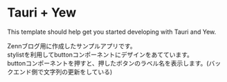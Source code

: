 # Tauri + Yew

This template should help get you started developing with Tauri and Yew.

Zennブログ用に作成したサンプルアプリです。  
stylistを利用してbuttonコンポーネントにデザインをあてています。  
buttonコンポーネントを押すと、押したボタンのラベル名を表示します。(バックエンド側で文字列の更新をしている)  